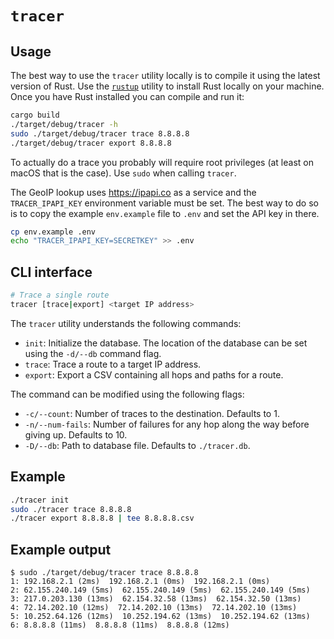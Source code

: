 # `tracer`

## Usage

The best way to use the `tracer` utility locally is to compile it using the latest version of Rust. Use the [`rustup`](https://rustup.rs/) utility to install Rust locally on your machine. Once you have Rust installed you can compile and run it:

``` sh
cargo build
./target/debug/tracer -h
sudo ./target/debug/tracer trace 8.8.8.8
./target/debug/tracer export 8.8.8.8
```

To actually do a trace you probably will require root privileges (at least on macOS that is the case). Use `sudo` when calling `tracer`.

The GeoIP lookup uses https://ipapi.co as a service and the `TRACER_IPAPI_KEY` environment variable must be set. The best way to do so is to copy the example `env.example` file to `.env` and set the API key in there.

``` sh
cp env.example .env
echo "TRACER_IPAPI_KEY=SECRETKEY" >> .env
```

## CLI interface

``` sh
# Trace a single route
tracer [trace|export] <target IP address>
```

The `tracer` utility understands the following commands:

- `init`: Initialize the database. The location of the database can be set using the `-d/--db` command flag.
- `trace`: Trace a route to a target IP address.
- `export`: Export a CSV containing all hops and paths for a route.

The command can be modified using the following flags:
 
- `-c/--count`: Number of traces to the destination. Defaults to 1.
- `-n/--num-fails`: Number of failures for any hop along the way before giving up. Defaults to 10.
- `-D/--db`: Path to database file. Defaults to `./tracer.db`.

## Example

``` sh
./tracer init
sudo ./tracer trace 8.8.8.8
./tracer export 8.8.8.8 | tee 8.8.8.8.csv
```

## Example output

```
$ sudo ./target/debug/tracer trace 8.8.8.8
1: 192.168.2.1 (2ms)  192.168.2.1 (0ms)  192.168.2.1 (0ms)
2: 62.155.240.149 (5ms)  62.155.240.149 (5ms)  62.155.240.149 (5ms)
3: 217.0.203.130 (13ms)  62.154.32.58 (13ms)  62.154.32.50 (13ms)
4: 72.14.202.10 (12ms)  72.14.202.10 (13ms)  72.14.202.10 (13ms)
5: 10.252.64.126 (12ms)  10.252.194.62 (13ms)  10.252.194.62 (13ms)
6: 8.8.8.8 (11ms)  8.8.8.8 (11ms)  8.8.8.8 (12ms)
```
